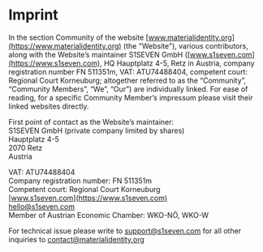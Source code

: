 # Imprint

In the section Community of the website [www.materialidentity.org](https://www.materialidentity.org) (the "Website"), various contributors, along with the Website’s maintainer S1SEVEN GmbH ([www.s1seven.com](https://www.s1seven.com), HQ Hauptplatz 4-5, Retz in Austria, company registration number FN 511351m, VAT:  ATU74488404, competent court: Regional Court Korneuburg; altogether referred to as the “Community”, “Community Members”, “We”, “Our”) are individually linked. For ease of reading, for a specific Community Member’s impressum please visit their linked websites directly. 

First point of contact as the Website’s maintainer:   
S1SEVEN GmbH (private company limited by shares)   
Hauptplatz 4-5   
2070 Retz   
Austria   

VAT:  ATU74488404   
Company registration number: FN 511351m   
Competent court: Regional Court Korneuburg   
[www.s1seven.com](https://www.s1seven.com)   
<hello@s1seven.com>   
Member of Austrian Economic Chamber: WKO-NÖ, WKO-W

For technical issue please write to <support@s1seven.com> for all other inquiries to <contact@materialidentity.org>
